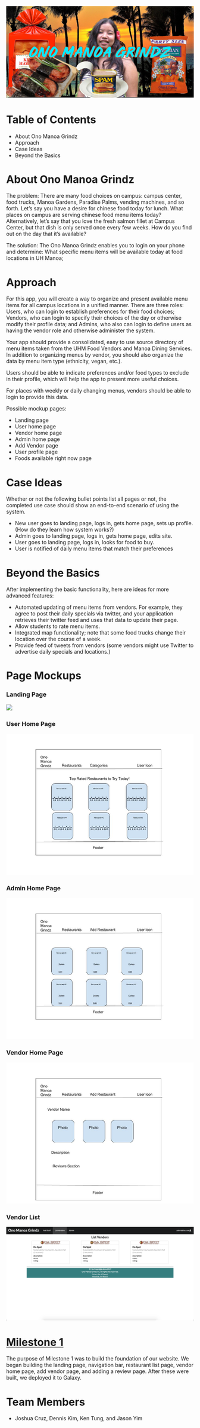 <img src='/doc/page_banner.jpg'>

# Table of Contents
* About Ono Manoa Grindz
* Approach
* Case Ideas
* Beyond the Basics

# About Ono Manoa Grindz
The problem: There are many food choices on campus: campus center, food trucks, Manoa Gardens, Paradise Palms, vending machines, and so forth. Let’s say you have a desire for chinese food today for lunch. What places on campus are serving chinese food menu items today? Alternatively, let’s say that you love the fresh salmon fillet at Campus Center, but that dish is only served once every few weeks. How do you find out on the day that it’s available?

The solution: The Ono Manoa Grindz enables you to login on your phone and determine:
What specific menu items will be available today at food locations in UH Manoa;

# Approach
For this app, you will create a way to organize and present available menu items for all campus locations in a unified manner. There are three roles: Users, who can login to establish preferences for their food choices; Vendors, who can login to specify their choices of the day or otherwise modify their profile data; and Admins, who also can login to define users as having the vendor role and otherwise administer the system.

Your app should provide a consolidated, easy to use source directory of menu items taken from the UHM Food Vendors and Manoa Dining Services. In addition to organizing menus by vendor, you should also organize the data by menu item type (ethnicity, vegan, etc.).

Users should be able to indicate preferences and/or food types to exclude in their profile, which will help the app to present more useful choices.

For places with weekly or daily changing menus, vendors should be able to login to provide this data.

Possible mockup pages:
* Landing page
* User home page
* Vendor home page
* Admin home page
* Add Vendor page
* User profile page
* Foods available right now page

# Case Ideas
Whether or not the following bullet points list all pages or not, the completed use case should show an end-to-end scenario of using the system.

* New user goes to landing page, logs in, gets home page, sets up profile. (How do they learn how system works?)
* Admin goes to landing page, logs in, gets home page, edits site.
* User goes to landing page, logs in, looks for food to buy.
* User is notified of daily menu items that match their preferences

# Beyond the Basics
After implementing the basic functionality, here are ideas for more advanced features:

* Automated updating of menu items from vendors. For example, they agree to post their daily specials via twitter, and your application retrieves their twitter feed and uses that data to update their page.
* Allow students to rate menu items.
* Integrated map functionality; note that some food trucks change their location over the course of a week.
* Provide feed of tweets from vendors (some vendors might use Twitter to advertise daily specials and locations.)

# Page Mockups
### Landing Page
<img src='/doc/Issue 6 Screenshot.jpg'>

### User Home Page
<img src='/doc/User Home Mockup.jpg'>

### Admin Home Page
<img src='/doc/Admin Home Mockup.jpg'>

### Vendor Home Page
<img src='/doc/Vendor Home Mockup.jpg'>

### Vendor List
<img src='/doc/vendor_list.png'>

# [Milestone 1](https://github.com/ono-manoa-grindz/ono-manoa-grindz/projects/1)
The purpose of Milestone 1 was to build the foundation of our website. We began building the landing page, navigation bar, restaurant list page, vendor home page, add vendor page, and adding a review page. After these were built, we deployed it to Galaxy. 

# Team Members
* Joshua Cruz, Dennis Kim, Ken Tung, and Jason Yim
